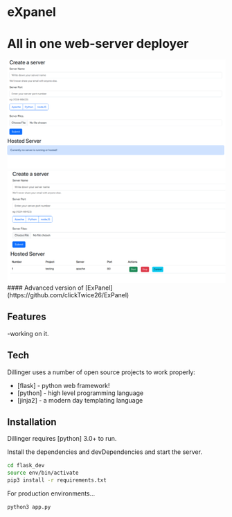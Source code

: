 # eXpanel
# All in one web-server deployer
<img src="/static/screenshot1.png">
<img src="/static/screenshot2.png">
#### Advanced version of [ExPanel](https://github.com/clickTwice26/ExPanel)

## Features
-working on it.

## Tech

Dillinger uses a number of open source projects to work properly:

- [flask] - python web framework!
- [python] - high level programming language
- [jinja2] - a modern day templating language


## Installation

Dillinger requires [python] 3.0+ to run.

Install the dependencies and devDependencies and start the server.

```sh
cd flask_dev
source env/bin/activate
pip3 install -r requirements.txt
```

For production environments...

```sh
python3 app.py
```

